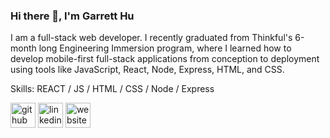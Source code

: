 ### Hi there 👋, I'm Garrett Hu
I am a full-stack web developer. I recently graduated from Thinkful's 6-month long Engineering Immersion program, where I learned how to develop mobile-first full-stack applications from conception to deployment using tools like JavaScript, React, Node, Express, HTML, and CSS.

Skills: REACT / JS / HTML / CSS / Node / Express

[<img src='https://cdn.jsdelivr.net/npm/simple-icons@3.0.1/icons/github.svg' alt='github' height='40'>](https://github.com/GarrettHu1)  [<img src='https://cdn.jsdelivr.net/npm/simple-icons@3.0.1/icons/linkedin.svg' alt='linkedin' height='40'>](https://www.linkedin.com/in/https://www.linkedin.com/in/garretthu1//)  [<img src='https://cdn.jsdelivr.net/npm/simple-icons@3.0.1/icons/icloud.svg' alt='website' height='40'>](https://garretthu1.github.io/Porfolio-Website/)  

